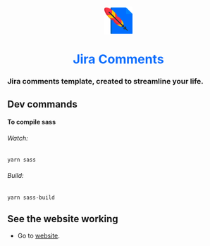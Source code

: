 <img src="./src/assets/images/pena-64.png" style="width: 64px; height: 64px; display: block; margin: 0 auto;"/>

<h1 style="color: #0d6efd; text-align: center;">Jira Comments</h1>

### Jira comments template, created to streamline your life.

## Dev commands

#### To compile sass

###### Watch:
```
yarn sass
````

###### Build:
```
yarn sass-build
````

## See the website working

- Go to [website](https://jira-comments.netlify.app/).
